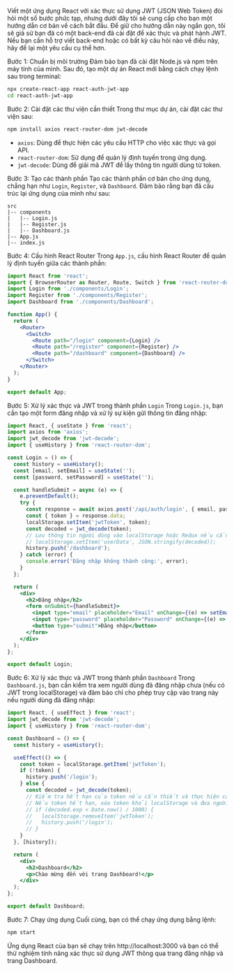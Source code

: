 Viết một ứng dụng React với xác thực sử dụng JWT (JSON Web Token) đòi hỏi một số bước phức tạp, nhưng dưới đây tôi sẽ cung cấp cho bạn một hướng dẫn cơ bản về cách bắt đầu. Để giữ cho hướng dẫn này ngắn gọn, tôi sẽ giả sử bạn đã có một back-end đã cài đặt để xác thực và phát hành JWT. Nếu bạn cần hỗ trợ viết back-end hoặc có bất kỳ câu hỏi nào về điều này, hãy để lại một yêu cầu cụ thể hơn.

Bước 1: Chuẩn bị môi trường
Đảm bảo bạn đã cài đặt Node.js và npm trên máy tính của mình. Sau đó, tạo một dự án React mới bằng cách chạy lệnh sau trong terminal:

```bash
npx create-react-app react-auth-jwt-app
cd react-auth-jwt-app
```

Bước 2: Cài đặt các thư viện cần thiết
Trong thư mục dự án, cài đặt các thư viện sau:

```bash
npm install axios react-router-dom jwt-decode
```

- `axios`: Dùng để thực hiện các yêu cầu HTTP cho việc xác thực và gọi API.
- `react-router-dom`: Sử dụng để quản lý định tuyến trong ứng dụng.
- `jwt-decode`: Dùng để giải mã JWT để lấy thông tin người dùng từ token.

Bước 3: Tạo các thành phần
Tạo các thành phần cơ bản cho ứng dụng, chẳng hạn như `Login`, `Register`, và `Dashboard`. Đảm bảo rằng bạn đã cấu trúc lại ứng dụng của mình như sau:

```
src
|-- components
|   |-- Login.js
|   |-- Register.js
|   |-- Dashboard.js
|-- App.js
|-- index.js
```

Bước 4: Cấu hình React Router
Trong `App.js`, cấu hình React Router để quản lý định tuyến giữa các thành phần:

```jsx
import React from 'react';
import { BrowserRouter as Router, Route, Switch } from 'react-router-dom';
import Login from './components/Login';
import Register from './components/Register';
import Dashboard from './components/Dashboard';

function App() {
  return (
    <Router>
      <Switch>
        <Route path="/login" component={Login} />
        <Route path="/register" component={Register} />
        <Route path="/dashboard" component={Dashboard} />
      </Switch>
    </Router>
  );
}

export default App;
```

Bước 5: Xử lý xác thực và JWT trong thành phần `Login`
Trong `Login.js`, bạn cần tạo một form đăng nhập và xử lý sự kiện gửi thông tin đăng nhập:

```jsx
import React, { useState } from 'react';
import axios from 'axios';
import jwt_decode from 'jwt-decode';
import { useHistory } from 'react-router-dom';

const Login = () => {
  const history = useHistory();
  const [email, setEmail] = useState('');
  const [password, setPassword] = useState('');

  const handleSubmit = async (e) => {
    e.preventDefault();
    try {
      const response = await axios.post('/api/auth/login', { email, password });
      const { token } = response.data;
      localStorage.setItem('jwtToken', token);
      const decoded = jwt_decode(token);
      // Lưu thông tin người dùng vào localStorage hoặc Redux nếu cần thiết
      // localStorage.setItem('userData', JSON.stringify(decoded));
      history.push('/dashboard');
    } catch (error) {
      console.error('Đăng nhập không thành công:', error);
    }
  };

  return (
    <div>
      <h2>Đăng nhập</h2>
      <form onSubmit={handleSubmit}>
        <input type="email" placeholder="Email" onChange={(e) => setEmail(e.target.value)} />
        <input type="password" placeholder="Password" onChange={(e) => setPassword(e.target.value)} />
        <button type="submit">Đăng nhập</button>
      </form>
    </div>
  );
};

export default Login;
```

Bước 6: Xử lý xác thực và JWT trong thành phần `Dashboard`
Trong `Dashboard.js`, bạn cần kiểm tra xem người dùng đã đăng nhập chưa (nếu có JWT trong localStorage) và đảm bảo chỉ cho phép truy cập vào trang này nếu người dùng đã đăng nhập:

```jsx
import React, { useEffect } from 'react';
import jwt_decode from 'jwt-decode';
import { useHistory } from 'react-router-dom';

const Dashboard = () => {
  const history = useHistory();

  useEffect(() => {
    const token = localStorage.getItem('jwtToken');
    if (!token) {
      history.push('/login');
    } else {
      const decoded = jwt_decode(token);
      // Kiểm tra hết hạn của token nếu cần thiết và thực hiện các tác vụ khác
      // Nếu token hết hạn, xóa token khỏi localStorage và đưa người dùng về trang đăng nhập
      // if (decoded.exp < Date.now() / 1000) {
      //   localStorage.removeItem('jwtToken');
      //   history.push('/login');
      // }
    }
  }, [history]);

  return (
    <div>
      <h2>Dashboard</h2>
      <p>Chào mừng đến với trang Dashboard!</p>
    </div>
  );
};

export default Dashboard;
```

Bước 7: Chạy ứng dụng
Cuối cùng, bạn có thể chạy ứng dụng bằng lệnh:

```bash
npm start
```

Ứng dụng React của bạn sẽ chạy trên http://localhost:3000 và bạn có thể thử nghiệm tính năng xác thực sử dụng JWT thông qua trang đăng nhập và trang Dashboard.
